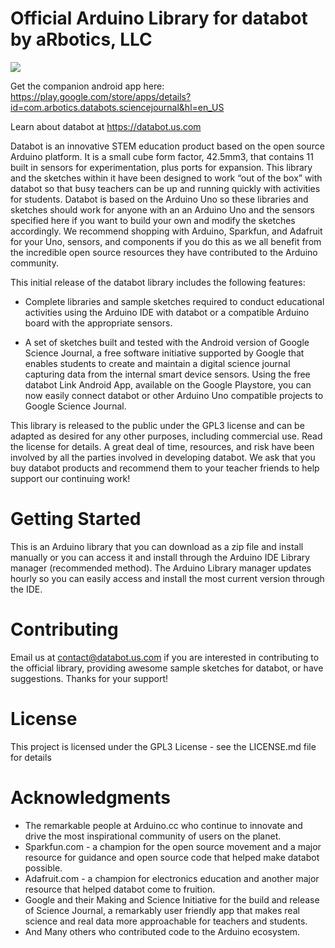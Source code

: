 # Official Arduino Library for databot by aRbotics, LLC

<img src="https://user-images.githubusercontent.com/11873812/58820528-1146ab00-85f0-11e9-9428-e806057bedad.jpg?sanitize=true">

Get the companion android app here: https://play.google.com/store/apps/details?id=com.arbotics.databots.sciencejournal&hl=en_US

Learn about databot at https://databot.us.com

Databot is an innovative STEM education product based on the open source Arduino
platform. It is a small cube form factor, 42.5mm3, that contains 11 built in sensors for
experimentation, plus ports for expansion. This library and the sketches within it have
been designed to work “out of the box” with databot so that busy teachers can be up
and running quickly with activities for students. Databot is based on the Arduino Uno so
these libraries and sketches should work for anyone with an an Arduino Uno and the
sensors specified here if you want to build your own and modify the sketches
accordingly. We recommend shopping with Arduino, Sparkfun, and Adafruit for your
Uno, sensors, and components if you do this as we all benefit from the incredible open
source resources they have contributed to the Arduino community.

This initial release of the databot library includes the following features:

- Complete libraries and sample sketches required to conduct educational activities using
the Arduino IDE with databot or a compatible Arduino board with the appropriate
sensors.

- A set of sketches built and tested with the Android version of Google Science Journal, a
free software initiative supported by Google that enables students to create and maintain
a digital science journal capturing data from the internal smart device sensors. Using the
free databot Link Android App, available on the Google Playstore, you can now easily
connect databot or other Arduino Uno compatible projects to Google Science Journal.

This library is released to the public under the GPL3 license and can be adapted as
desired for any other purposes, including commercial use. Read the license for details.
A great deal of time, resources, and risk have been involved by all the parties involved
in developing databot. We ask that you buy databot products and recommend them to
your teacher friends to help support our continuing work!

# Getting Started
This is an Arduino library that you can download as a zip file and install manually or you
can access it and install through the Arduino IDE Library manager (recommended
method). The Arduino Library manager updates hourly so you can easily access and
install the most current version through the IDE.

# Contributing
Email us at contact@databot.us.com if you are interested in contributing to the official
library, providing awesome sample sketches for databot, or have suggestions. Thanks
for your support!

# License
This project is licensed under the GPL3 License - see the LICENSE.md file for details

# Acknowledgments
- The remarkable people at Arduino.cc who continue to innovate and drive the
most inspirational community of users on the planet.
- Sparkfun.com - a champion for the open source movement and a major resource
for guidance and open source code that helped make databot possible.
- Adafruit.com - a champion for electronics education and another major resource
that helped databot come to fruition.
- Google and their Making and Science Initiative for the build and release of
Science Journal, a remarkably user friendly app that makes real science and real
data more approachable for teachers and students.
- And Many others who contributed code to the Arduino ecosystem.

